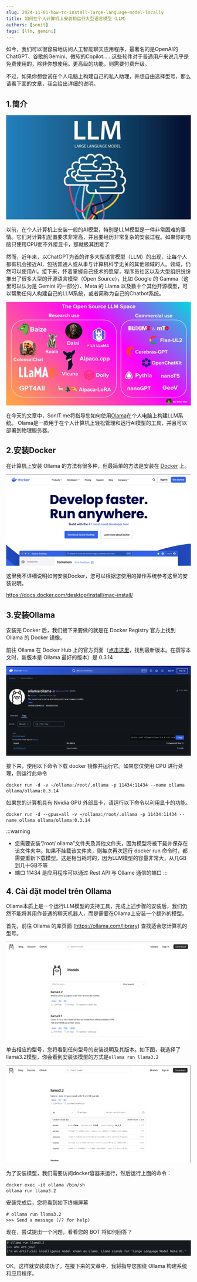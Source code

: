 ```yaml
---
slug: 2024-11-01-how-to-install-large-language-model-locally
title: 如何在个人计算机上安装和运行大型语言模型（LLM）
authors: [sonit]
tags: [llm, gemini]
---
```


如今，我们可以很容易地访问人工智能聊天应用程序，最著名的是OpenAI的ChatGPT、谷歌的Gemini、微软的Copilot……这些软件对于普通用户来说几乎是免费使用的，除非你想使用。更高级的功能，则需要付费升级。

不过，如果你想尝试在个人电脑上构建自己的私人助理，并想自由选择型号，那么请看下面的文章，我会给出详细的说明。

<!-- truncate -->

## 1.简介

![如何在个人电脑上安装LLM](./img/llm_ollama_thumbnail_1.jpg)

以前，在个人计算机上安装一般的AI模型，特别是LLM模型是一件非常困难的事情。它们对计算机配置要求非常高，并且要经历非常复杂的安装过程。如果你的电脑只使用CPU而不外接显卡，那就极其困难了

然而，近年来，以ChatGPT为首的许多大型语言模型（LLM）的出现，让每个人都有机会接近AI，包括普通人或从事与计算机科学无关的其他领域的人。领域，仍然可以使用AI。接下来，怀着掌握自己技术的愿望，程序员社区以及大型组织纷纷推出了很多大型的开源语言模型（Open Source），比如 Google 的 Gamma（这里可以认为是 Gemini 的一部分）、Meta 的 Llama 以及数十个其他开源模型，可以帮助任何人构建自己的LLM系统，或者简称为自己的Chatbot系统。

![如何在个人电脑上安装LLM](./img/llm_ollama_thumbnail_2.jpeg)

在今天的文章中，SonIT.me将指导您如何使用[Olama](https://ollama.com/)在个人电脑上构建LLM系统。 Olama是一款用于在个人计算机上轻松管理和运行AI模型的工具，并且可以部署到物理服务器。

## 2.安装Docker

在计算机上安装 Ollama 的方法有很多种，但最简单的方法是安装在 [Docker](https://www.docker.com/) 上。

![如何安装 Docker](./img/llm_ollama_thumbnail_3.png)

这里我不详细说明如何安装Docker，您可以根据您使用的操作系统参考这里的安装说明。

https://docs.docker.com/desktop/install/mac-install/

## 3.安装Ollama

安装完 Docker 后，我们接下来要做的就是在 Docker Registry 官方上找到 Ollama 的 Docker 镜像。

前往 Ollama 在 Docker Hub 上的官方页面（[点击这里](https://hub.docker.com/r/ollama/ollama/tags)，找到最新版本。在撰写本文时，新版本是 Ollama 最好的版本）是 0.3.14

![如何在 Docker 上安装 Ollama](./img/llm_ollama_thumbnail_4.png)

接下来，使用以下命令下载 docker 镜像并运行它。如果您仅使用 CPU 进行处理，则运行此命令

```shell
docker run -d -v ~/ollama:/root/.ollama -p 11434:11434 --name ollama ollama/ollama:0.3.14
```

如果您的计算机具有 Nvidia GPU 外部显卡，请运行以下命令以利用显卡的功能。

```shell
docker run -d --gpus=all -v ~/ollama:/root/.ollama -p 11434:11434 --name ollama ollama/ollama:0.3.14
```

:::warning
- 您需要安装“/root/.ollama”文件夹及其他文件夹，因为模型将被下载并保存在该文件夹中。如果不挂载该文件夹，则每次再次运行 docker run 命令时，都需要重新下载模型。这是相当耗时的，因为LLM模型的容量非常大，从几GB到几十GB不等
- 端口 11434 是应用程序可以通过 Rest API 与 Ollame 通信的端口
:::

## 4. Cài đặt model trên Ollama

Ollama本质上是一个运行LLM模型的支持工具，完成上述步骤的安装后，我们仍然不能将其用作普通的聊天机器人，而是需要在Ollama上安装一个额外的模型。

首先，前往 Ollama 的库页面 (https://ollama.com/library) 查找适合您计算机的型号。

![如何在 Docker 上安装 Ollama](./img/llm_ollama_thumbnail_5.png)

单击相应的型号，您将看到任何型号的安装说明及其版本。如下图，我选择了llama3.2模型，你会看到安装该模型的方式是`ollama run llama3.2`

![如何在 Docker 上安装 Ollama](./img/llm_ollama_thumbnail_6.png)

为了安装模型，我们需要访问docker容器来运行，然后运行上面的命令：
```shell
docker exec -it ollama /bin/sh
ollama run llama3.2
```

安装完成后，您将看到如下终端屏幕

```shell
# ollama run llama3.2
>>> Send a message (/? for help)
```

现在，尝试提出一个问题，看看您的 BOT 将如何回答？

![如何在 Docker 上安装 Ollama](./img/llm_ollama_thumbnail_7.png)

OK，这样就安装成功了。在接下来的文章中，我将指导您围绕 Ollama 构建系统和应用程序。